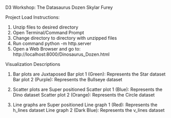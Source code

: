 D3 Workshop: The Datasaurus Dozen
Skylar Furey

Project Load Instructions:
1. Unzip files to desired directory
2. Open Terminal/Command Prompt
3. Change directory to directory with unzipped files
4. Run command python -m http.server
5. Open a Web Browser and go to: http://localhost:8000/Dinosaurus_Dozen.html


Visualization Descriptions
1. Bar plots are Juxtaposed
	Bar plot 1 (Green): Represents the Star dataset
	Bar plot 2 (Purple): Represents the Bullseye dataset

2. Scatter plots are Super positioned
	Scatter plot 1 (Blue): Represents the Dino dataset
	Scatter plot 2 (Orange): Represents the Circle dataset

2. Line graphs are Super positioned
	Line graph 1 (Red): Represents the h_lines dataset
	Line graph 2 (Dark Blue): Represents the v_lines dataset